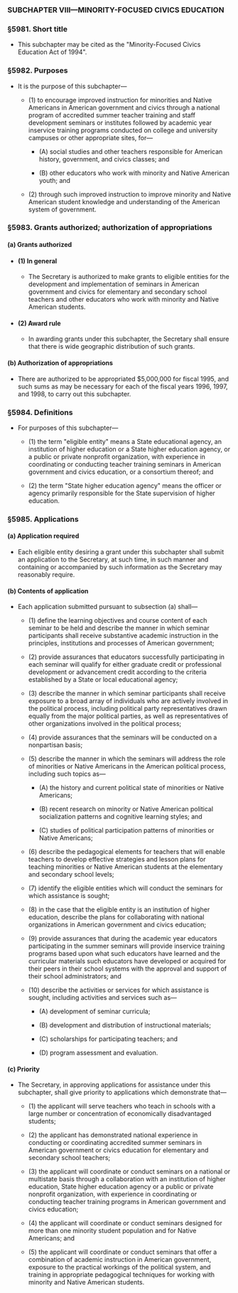 ### SUBCHAPTER VIII—MINORITY-FOCUSED CIVICS EDUCATION

### §5981. Short title
* This subchapter may be cited as the "Minority-Focused Civics Education Act of 1994".

### §5982. Purposes
* It is the purpose of this subchapter—

  * (1) to encourage improved instruction for minorities and Native Americans in American government and civics through a national program of accredited summer teacher training and staff development seminars or institutes followed by academic year inservice training programs conducted on college and university campuses or other appropriate sites, for—

    * (A) social studies and other teachers responsible for American history, government, and civics classes; and

    * (B) other educators who work with minority and Native American youth; and


  * (2) through such improved instruction to improve minority and Native American student knowledge and understanding of the American system of government.

### §5983. Grants authorized; authorization of appropriations
#### (a) Grants authorized
* #### (1) In general
  * The Secretary is authorized to make grants to eligible entities for the development and implementation of seminars in American government and civics for elementary and secondary school teachers and other educators who work with minority and Native American students.

* #### (2) Award rule
  * In awarding grants under this subchapter, the Secretary shall ensure that there is wide geographic distribution of such grants.

#### (b) Authorization of appropriations
* There are authorized to be appropriated $5,000,000 for fiscal 1995, and such sums as may be necessary for each of the fiscal years 1996, 1997, and 1998, to carry out this subchapter.

### §5984. Definitions
* For purposes of this subchapter—

  * (1) the term "eligible entity" means a State educational agency, an institution of higher education or a State higher education agency, or a public or private nonprofit organization, with experience in coordinating or conducting teacher training seminars in American government and civics education, or a consortium thereof; and

  * (2) the term "State higher education agency" means the officer or agency primarily responsible for the State supervision of higher education.

### §5985. Applications
#### (a) Application required
* Each eligible entity desiring a grant under this subchapter shall submit an application to the Secretary, at such time, in such manner and containing or accompanied by such information as the Secretary may reasonably require.

#### (b) Contents of application
* Each application submitted pursuant to subsection (a) shall—

  * (1) define the learning objectives and course content of each seminar to be held and describe the manner in which seminar participants shall receive substantive academic instruction in the principles, institutions and processes of American government;

  * (2) provide assurances that educators successfully participating in each seminar will qualify for either graduate credit or professional development or advancement credit according to the criteria established by a State or local educational agency;

  * (3) describe the manner in which seminar participants shall receive exposure to a broad array of individuals who are actively involved in the political process, including political party representatives drawn equally from the major political parties, as well as representatives of other organizations involved in the political process;

  * (4) provide assurances that the seminars will be conducted on a nonpartisan basis;

  * (5) describe the manner in which the seminars will address the role of minorities or Native Americans in the American political process, including such topics as—

    * (A) the history and current political state of minorities or Native Americans;

    * (B) recent research on minority or Native American political socialization patterns and cognitive learning styles; and

    * (C) studies of political participation patterns of minorities or Native Americans;


  * (6) describe the pedagogical elements for teachers that will enable teachers to develop effective strategies and lesson plans for teaching minorities or Native American students at the elementary and secondary school levels;

  * (7) identify the eligible entities which will conduct the seminars for which assistance is sought;

  * (8) in the case that the eligible entity is an institution of higher education, describe the plans for collaborating with national organizations in American government and civics education;

  * (9) provide assurances that during the academic year educators participating in the summer seminars will provide inservice training programs based upon what such educators have learned and the curricular materials such educators have developed or acquired for their peers in their school systems with the approval and support of their school administrators; and

  * (10) describe the activities or services for which assistance is sought, including activities and services such as—

    * (A) development of seminar curricula;

    * (B) development and distribution of instructional materials;

    * (C) scholarships for participating teachers; and

    * (D) program assessment and evaluation.

#### (c) Priority
* The Secretary, in approving applications for assistance under this subchapter, shall give priority to applications which demonstrate that—

  * (1) the applicant will serve teachers who teach in schools with a large number or concentration of economically disadvantaged students;

  * (2) the applicant has demonstrated national experience in conducting or coordinating accredited summer seminars in American government or civics education for elementary and secondary school teachers;

  * (3) the applicant will coordinate or conduct seminars on a national or multistate basis through a collaboration with an institution of higher education, State higher education agency or a public or private nonprofit organization, with experience in coordinating or conducting teacher training programs in American government and civics education;

  * (4) the applicant will coordinate or conduct seminars designed for more than one minority student population and for Native Americans; and

  * (5) the applicant will coordinate or conduct seminars that offer a combination of academic instruction in American government, exposure to the practical workings of the political system, and training in appropriate pedagogical techniques for working with minority and Native American students.